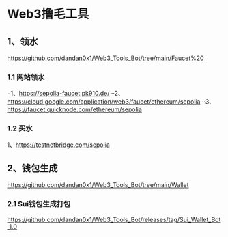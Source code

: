 # Web3撸毛工具
## 1、领水

https://github.com/dandan0x1/Web3_Tools_Bot/tree/main/Faucet%20

### 1.1 网站领水
··1、https://sepolia-faucet.pk910.de/
··2、https://cloud.google.com/application/web3/faucet/ethereum/sepolia
··3、https://faucet.quicknode.com/ethereum/sepolia


### 1.2 买水
1、https://testnetbridge.com/sepolia


## 2、钱包生成

https://github.com/dandan0x1/Web3_Tools_Bot/tree/main/Wallet

### 2.1 Sui钱包生成打包
https://github.com/dandan0x1/Web3_Tools_Bot/releases/tag/Sui_Wallet_Bot_1.0
